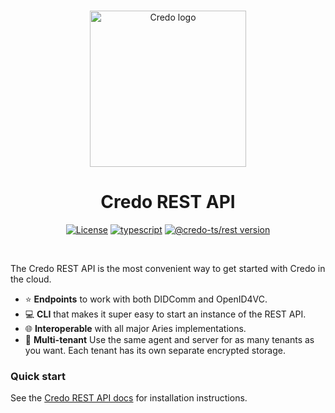 <p align="center">
  <br />
  <img
    alt="Credo logo"
    src="https://github.com/openwallet-foundation/credo-ts/blob/c7886cb8377ceb8ee4efe8d264211e561a75072d/images/credo-logo.png"
    height="250px"
  />
</p>
<h1 align="center"><b>Credo REST API</b></h1>
<p align="center">
  <a
    href="https://raw.githubusercontent.com/openwallet-foundation/credo-ts-ext/main/LICENSE"
    ><img
      alt="License"
      src="https://img.shields.io/badge/License-Apache%202.0-blue.svg"
  /></a>
  <a href="https://www.typescriptlang.org/"
    ><img
      alt="typescript"
      src="https://img.shields.io/badge/%3C%2F%3E-TypeScript-%230074c1.svg"
  /></a>
    <a href="https://www.npmjs.com/package/@credo-ts/rest"
    ><img
      alt="@credo-ts/rest version"
      src="https://img.shields.io/npm/v/@credo-ts/rest"
  /></a>

</p>
<br />

The Credo REST API is the most convenient way to get started with Credo in the cloud.

- ⭐ **Endpoints** to work with both DIDComm and OpenID4VC.
- 💻 **CLI** that makes it super easy to start an instance of the REST API.
- 🌐 **Interoperable** with all major Aries implementations.
- 🧑 **Multi-tenant** Use the same agent and server for as many tenants as you want. Each tenant has its own separate encrypted storage.

### Quick start

See the [Credo REST API docs](https://credo.js.org/guides/extensions/rest) for installation instructions.
